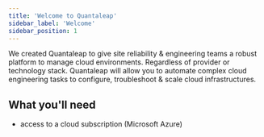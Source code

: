 ```yaml
---
title: 'Welcome to Quantaleap'
sidebar_label: 'Welcome'
sidebar_position: 1
---
```


We created Quantaleap to give site reliability & engineering teams a robust platform to manage cloud environments. Regardless of provider or technology stack. Quantaleap will allow you to automate complex cloud engineering tasks to configure, troubleshoot & scale cloud infrastructures.

## What you'll need

- access to a cloud subscription (Microsoft Azure)
